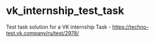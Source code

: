 # vk_internship_test_task
Test task solution for a VK internship
Task - https://techno-test.vk.company/ru/test/2978/

